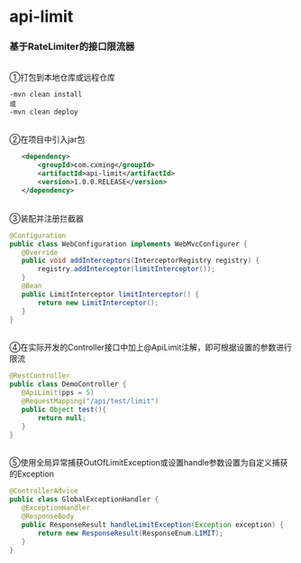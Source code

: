 # api-limit
### 基于RateLimiter的接口限流器
 <br>①打包到本地仓库或远程仓库
 ```
 -mvn clean install
 或
 -mvn clean deploy
```
 <br>②在项目中引入jar包
 ```xml
    <dependency>
        <groupId>com.cxming</groupId>
        <artifactId>api-limit</artifactId>
        <version>1.0.0.RELEASE</version>
    </dependency>
```
 <br>③装配并注册拦截器
 ```java
@Configuration
public class WebConfiguration implements WebMvcConfigurer {
    @Override
    public void addInterceptors(InterceptorRegistry registry) {
        registry.addInterceptor(limitInterceptor());
    }
    @Bean
    public LimitInterceptor limitInterceptor() {
        return new LimitInterceptor();
    }
}
```
 <br>④在实际开发的Controller接口中加上@ApiLimit注解，即可根据设置的参数进行限流
 ```java
@RestController
public class DemoController {
    @ApiLimit(pps = 5)
    @RequestMapping("/api/test/limit")
    public Object test(){
        return null;
    }
}
```
 <br>⑤使用全局异常捕获OutOfLimitException或设置handle参数设置为自定义捕获的Exception
 ```java
@ControllerAdvice
public class GlobalExceptionHandler {
    @ExceptionHandler
    @ResponseBody
    public ResponseResult handleLimitException(Exception exception) {
        return new ResponseResult(ResponseEnum.LIMIT);
    }
}
```
 
